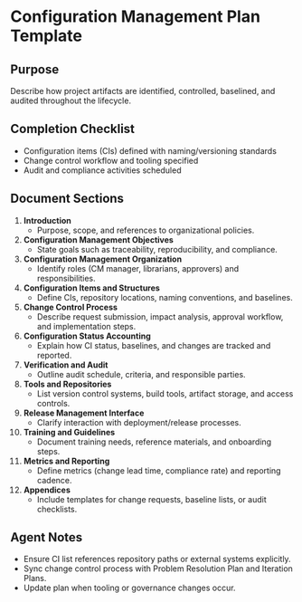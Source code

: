 # Configuration Management Plan Template

## Purpose
Describe how project artifacts are identified, controlled, baselined, and audited throughout the lifecycle.

## Completion Checklist
- Configuration items (CIs) defined with naming/versioning standards
- Change control workflow and tooling specified
- Audit and compliance activities scheduled

## Document Sections
1. **Introduction**
   - Purpose, scope, and references to organizational policies.
2. **Configuration Management Objectives**
   - State goals such as traceability, reproducibility, and compliance.
3. **Configuration Management Organization**
   - Identify roles (CM manager, librarians, approvers) and responsibilities.
4. **Configuration Items and Structures**
   - Define CIs, repository locations, naming conventions, and baselines.
5. **Change Control Process**
   - Describe request submission, impact analysis, approval workflow, and implementation steps.
6. **Configuration Status Accounting**
   - Explain how CI status, baselines, and changes are tracked and reported.
7. **Verification and Audit**
   - Outline audit schedule, criteria, and responsible parties.
8. **Tools and Repositories**
   - List version control systems, build tools, artifact storage, and access controls.
9. **Release Management Interface**
   - Clarify interaction with deployment/release processes.
10. **Training and Guidelines**
    - Document training needs, reference materials, and onboarding steps.
11. **Metrics and Reporting**
    - Define metrics (change lead time, compliance rate) and reporting cadence.
12. **Appendices**
    - Include templates for change requests, baseline lists, or audit checklists.

## Agent Notes
- Ensure CI list references repository paths or external systems explicitly.
- Sync change control process with Problem Resolution Plan and Iteration Plans.
- Update plan when tooling or governance changes occur.
